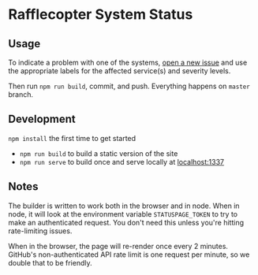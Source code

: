 # Rafflecopter System Status

## Usage

To indicate a problem with one of the systems, [open a new issue](https://github.com/Rafflecopter-Status/rafflecopter-status.github.io/issues) and
use the appropriate labels for the affected service(s) and severity levels.

Then run `npm run build`, commit, and push. Everything happens on `master` branch.


## Development

`npm install` the first time to get started

- `npm run build` to build a static version of the site
- `npm run serve` to build once and serve locally at [localhost:1337](htt://localhost:1337)

## Notes

The builder is written to work both in the browser and in node. When in node, it will look
at the environment variable `STATUSPAGE_TOKEN` to try to make an authenticated request. You don't
need this unless you're hitting rate-limiting issues.

When in the browser, the page will re-render once every 2 minutes. GitHub's non-authenticated
API rate limit is one request per minute, so we double that to be friendly.

